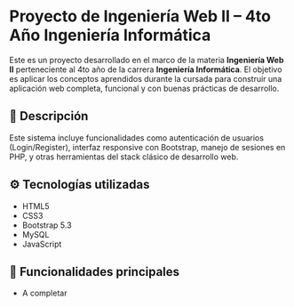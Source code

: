 # Proyecto de Ingeniería Web II – 4to Año Ingeniería Informática

Este es un proyecto desarrollado en el marco de la materia **Ingeniería Web II** perteneciente al 4to año de la carrera **Ingeniería Informática**. 
El objetivo es aplicar los conceptos aprendidos durante la cursada para construir una aplicación web completa, funcional y con buenas prácticas de desarrollo.

## 📌 Descripción

Este sistema incluye funcionalidades como autenticación de usuarios (Login/Register), interfaz responsive con Bootstrap, manejo de sesiones en PHP, y otras herramientas del stack clásico de desarrollo web.

## ⚙️ Tecnologías utilizadas

- HTML5
- CSS3
- Bootstrap 5.3
- MySQL 
- JavaScript 

## 🚀 Funcionalidades principales

- A completar
